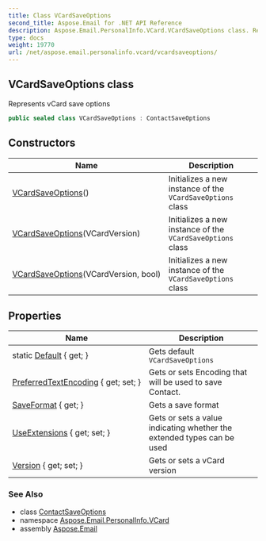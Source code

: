 ```yaml
---
title: Class VCardSaveOptions
second_title: Aspose.Email for .NET API Reference
description: Aspose.Email.PersonalInfo.VCard.VCardSaveOptions class. Represents vCard save options
type: docs
weight: 19770
url: /net/aspose.email.personalinfo.vcard/vcardsaveoptions/
---
```

## VCardSaveOptions class

Represents vCard save options

```csharp
public sealed class VCardSaveOptions : ContactSaveOptions
```

## Constructors

| Name | Description |
| --- | --- |
| [VCardSaveOptions](vcardsaveoptions/#constructor)() | Initializes a new instance of the `VCardSaveOptions` class |
| [VCardSaveOptions](vcardsaveoptions/#constructor_1)(VCardVersion) | Initializes a new instance of the `VCardSaveOptions` class |
| [VCardSaveOptions](vcardsaveoptions/#constructor_2)(VCardVersion, bool) | Initializes a new instance of the `VCardSaveOptions` class |

## Properties

| Name | Description |
| --- | --- |
| static [Default](../../aspose.email.personalinfo.vcard/vcardsaveoptions/default/) { get; } | Gets default `VCardSaveOptions` |
| [PreferredTextEncoding](../../aspose.email.personalinfo.vcard/vcardsaveoptions/preferredtextencoding/) { get; set; } | Gets or sets Encoding that will be used to save Contact. |
| [SaveFormat](../../aspose.email.mapi/contactsaveoptions/saveformat/) { get; } | Gets a save format |
| [UseExtensions](../../aspose.email.personalinfo.vcard/vcardsaveoptions/useextensions/) { get; set; } | Gets or sets a value indicating whether the extended types can be used |
| [Version](../../aspose.email.personalinfo.vcard/vcardsaveoptions/version/) { get; set; } | Gets or sets a vCard version |

### See Also

* class [ContactSaveOptions](../../aspose.email.mapi/contactsaveoptions/)
* namespace [Aspose.Email.PersonalInfo.VCard](../../aspose.email.personalinfo.vcard/)
* assembly [Aspose.Email](../../)


